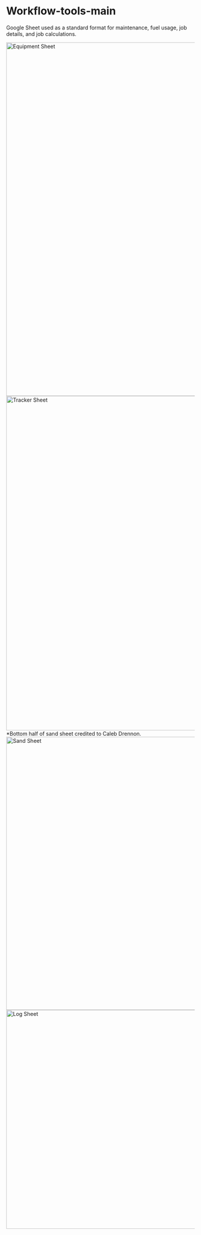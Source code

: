 # Workflow-tools-main
Google Sheet used as a standard format for maintenance, fuel usage, job details, and job calculations. 

<img width="945" alt="Equipment Sheet" src="https://user-images.githubusercontent.com/84663264/119368551-22779f00-bc81-11eb-829a-8f745ad81aab.png">

<img width="894" alt="Tracker Sheet" src="https://user-images.githubusercontent.com/84663264/119368565-273c5300-bc81-11eb-9fe4-615c69898db7.png">
*Bottom half of sand sheet credited to Caleb Drennon.
<img width="730" alt="Sand Sheet" src="https://user-images.githubusercontent.com/84663264/119368570-2a374380-bc81-11eb-926d-94c4fa542b9d.png">

<img width="585" alt="Log Sheet" src="https://user-images.githubusercontent.com/84663264/119368578-2d323400-bc81-11eb-9881-0004fcc0debf.png">



